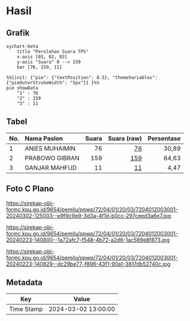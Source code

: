 # Hasil

## Grafik

```mermaid
xychart-beta
    title "Perolehan Suara TPS"
    x-axis [01, 02, 03]
    y-axis "Suara" 0 --> 159
    bar [76, 159, 11]
```

```mermaid
%%{init: {"pie": {"textPosition": 0.5}, "themeVariables": {"pieOuterStrokeWidth": "5px"}} }%%
pie showData
    "1" : 76
    "2" : 159
    "3" : 11
```

## Tabel

| No. | Nama Paslon    | Suara | Suara (raw) | Persentase |
|:--- |:-------------- | -----:| -----------:| ----------:|
| 1   | ANIES MUHAIMIN | 76    | [76][p-1]   | 30,89      |
| 2   | PRABOWO GIBRAN | 159   | [159][p-2]  | 64,63      |
| 3   | GANJAR MAHFUD  | 11    | [11][p-3]   | 4,47       |


[p-1]: https://github.com/gigit-pemilu/pemilu-2024-72-sulawesi-tengah/blob/main/pilpres/hitung-suara/sub/72-sulawesi-tengah/sub/04-toli-toli/sub/01-dampal-selatan/sub/2003-soni/sub/001-tps/sub/paslon-1.txt
[p-2]: https://github.com/gigit-pemilu/pemilu-2024-72-sulawesi-tengah/blob/main/pilpres/hitung-suara/sub/72-sulawesi-tengah/sub/04-toli-toli/sub/01-dampal-selatan/sub/2003-soni/sub/001-tps/sub/paslon-2.txt
[p-3]: https://github.com/gigit-pemilu/pemilu-2024-72-sulawesi-tengah/blob/main/pilpres/hitung-suara/sub/72-sulawesi-tengah/sub/04-toli-toli/sub/01-dampal-selatan/sub/2003-soni/sub/001-tps/sub/paslon-3.txt

## Foto C Plano

https://sirekap-obj-formc.kpu.go.id/9654/pemilu/ppwp/72/04/01/20/03/7204012003001-20240302-125003--e9f9c9e9-3d3a-4f1d-b0cc-297ceed3a6e7.jpg

https://sirekap-obj-formc.kpu.go.id/9654/pemilu/ppwp/72/04/01/20/03/7204012003001-20240223-140800--1a72afc7-f548-4b72-a2d6-1ac589e8f873.jpg

https://sirekap-obj-formc.kpu.go.id/9654/pemilu/ppwp/72/04/01/20/03/7204012003001-20240223-140829--dc29be77-f896-43f1-90a1-3817db52740c.jpg


## Metadata

| Key        | Value               |
| ---------- | ------------------- |
| Time Stamp | 2024-03-02 13:00:00 |



